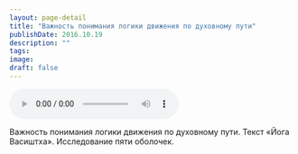 ```yaml
---
layout: page-detail
title: "Важность понимания логики движения по духовному пути"
publishDate: 2016.10.19
description: ""
tags:
image:
draft: false
---
```


<audio title="2016.10.19 - Важность понимания логики движения по духовному пути.mp3" src="https://filer-api.advayta.org/v1.0/public/files/74872" controls=""></audio>

 Важность понимания логики движения по духовному пути. Текст «Йога Васиштха». Исследование пяти оболочек. 

  
